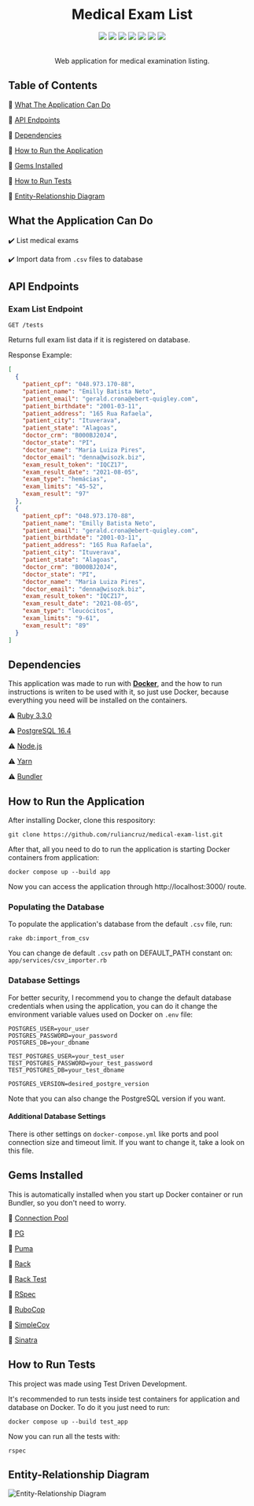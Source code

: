 <div align="center">
  <h1>Medical Exam List</h1>
  <div>
    <img src="http://img.shields.io/static/v1?label=ruby&message=3.3.0&color=red&style=for-the-badge&logo=ruby"/>
    <img src="https://img.shields.io/static/v1?label=sinatra&message=4.0&color=red&style=for-the-badge&logo=redhat"/>
    <img src="https://img.shields.io/static/v1?label=postgreSQL&message=16.4&color=blue&style=for-the-badge&logo=postgresql&logoColor=white"/>
    <img src="http://img.shields.io/static/v1?label=test%20coverage&message=98.88%&color=green&style=for-the-badge"/>
    <img src="http://img.shields.io/static/v1?label=tests&message=6&color=green&style=for-the-badge"/>
    <img src="http://img.shields.io/static/v1?label=status&message=development&color=yellow&style=for-the-badge"/>
    <img src="http://img.shields.io/static/v1?label=license&message=unlicense&color=GREEN&style=for-the-badge"/>
  </div><br>

  Web application for medical examination listing.
</div>


## Table of Contents

:small_blue_diamond: [What The Application Can Do](#what-the-application-can-do)

:small_blue_diamond: [API Endpoints](#api-endpoints)

:small_blue_diamond: [Dependencies](#dependencies)

:small_blue_diamond: [How to Run the Application](#how-to-run-the-application)

:small_blue_diamond: [Gems Installed](#gems-installed)

:small_blue_diamond: [How to Run Tests](#how-to-run-tests)

:small_blue_diamond: [Entity-Relationship Diagram](#entity-relationship-diagram)

## What the Application Can Do

:heavy_check_mark: List medical exams

:heavy_check_mark: Import data from `.csv` files to database

## API Endpoints

### Exam List Endpoint

`GET /tests`

Returns full exam list data if it is registered on database.

Response Example:

```json
[
  {
    "patient_cpf": "048.973.170-88",
    "patient_name": "Emilly Batista Neto",
    "patient_email": "gerald.crona@ebert-quigley.com",
    "patient_birthdate": "2001-03-11",
    "patient_address": "165 Rua Rafaela",
    "patient_city": "Ituverava",
    "patient_state": "Alagoas",
    "doctor_crm": "B000BJ20J4",
    "doctor_state": "PI",
    "doctor_name": "Maria Luiza Pires",
    "doctor_email": "denna@wisozk.biz",
    "exam_result_token": "IQCZ17",
    "exam_result_date": "2021-08-05",
    "exam_type": "hemácias",
    "exam_limits": "45-52",
    "exam_result": "97"
  },
  {
    "patient_cpf": "048.973.170-88",
    "patient_name": "Emilly Batista Neto",
    "patient_email": "gerald.crona@ebert-quigley.com",
    "patient_birthdate": "2001-03-11",
    "patient_address": "165 Rua Rafaela",
    "patient_city": "Ituverava",
    "patient_state": "Alagoas",
    "doctor_crm": "B000BJ20J4",
    "doctor_state": "PI",
    "doctor_name": "Maria Luiza Pires",
    "doctor_email": "denna@wisozk.biz",
    "exam_result_token": "IQCZ17",
    "exam_result_date": "2021-08-05",
    "exam_type": "leucócitos",
    "exam_limits": "9-61",
    "exam_result": "89"
  }
]
```

## Dependencies

This application was made to run with [**Docker**](https://www.docker.com/), and the how to run instructions is writen to be used with it, so just use Docker, because everything you need will be installed on the containers.

:warning: [Ruby 3.3.0](https://rvm.io/)

:warning: [PostgreSQL 16.4](https://www.postgresql.org/)

:warning: [Node.js](https://nodejs.org/)

:warning: [Yarn](https://classic.yarnpkg.com/lang/en/docs/install/)

:warning: [Bundler](https://bundler.io/)

## How to Run the Application

After installing Docker, clone this respository:

```
git clone https://github.com/ruliancruz/medical-exam-list.git
```

After that, all you need to do to run the application is starting Docker containers from application:

```
docker compose up --build app
```

Now you can access the application through http://localhost:3000/ route.

### Populating the Database

To populate the application's database from the default `.csv` file, run:

```
rake db:import_from_csv
```

You can change de default `.csv` path on DEFAULT_PATH constant on: `app/services/csv_importer.rb`

### Database Settings

For better security, I recommend you to change the default database credentials when using the application, you can do it change the environment variable values used on Docker on `.env` file:
```env
POSTGRES_USER=your_user
POSTGRES_PASSWORD=your_password
POSTGRES_DB=your_dbname

TEST_POSTGRES_USER=your_test_user
TEST_POSTGRES_PASSWORD=your_test_password
TEST_POSTGRES_DB=your_test_dbname

POSTGRES_VERSION=desired_postgre_version
```

Note that you can also change the PostgreSQL version if you want.

#### Additional Database Settings

There is other settings on `docker-compose.yml` like ports and pool connection size and timeout limit. If you want to change it, take a look on this file.

## Gems Installed

This is automatically installed when you start up Docker container or run Bundler, so you don't need to worry.

:gem: [Connection Pool](https://github.com/mperham/connection_pool)

:gem: [PG](https://deveiate.org/code/pg/README_md.html)

:gem: [Puma](https://github.com/puma/puma)

:gem: [Rack](https://github.com/rack/rack)

:gem: [Rack Test](https://github.com/rack/rack-test)

:gem: [RSpec](https://github.com/rspec/rspec-metagem)

:gem: [RuboCop](https://github.com/rubocop/rubocop)

:gem: [SimpleCov](https://github.com/simplecov-ruby/simplecov)

:gem: [Sinatra](https://github.com/sinatra/sinatra)

## How to Run Tests

This project was made using Test Driven Development.

It's recommended to run tests inside test containers for application and database on Docker. To do it you just need to run:

```
docker compose up --build test_app
```

Now you can run all the tests with:

```
rspec
```

## Entity-Relationship Diagram

![Entity-Relationship Diagram](https://github.com/user-attachments/assets/78837b81-ac95-4b76-8406-cc9e9947159d)
